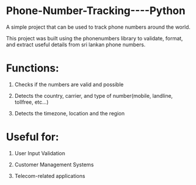 # Phone-Number-Tracking----Python

A simple project that can be used to track phone numbers around the world.

This project was built using the phonenumbers library to validate, format, and extract useful details from sri lankan phone numbers.

# Functions: 

1) Checks if the numbers are valid and possible

2) Detects the country, carrier, and type of number(mobile, landline, tollfree, etc...)

3) Detects the timezone, location and the region

# Useful for:

1) User Input Validation

2) Customer Management Systems

3) Telecom-related applications




